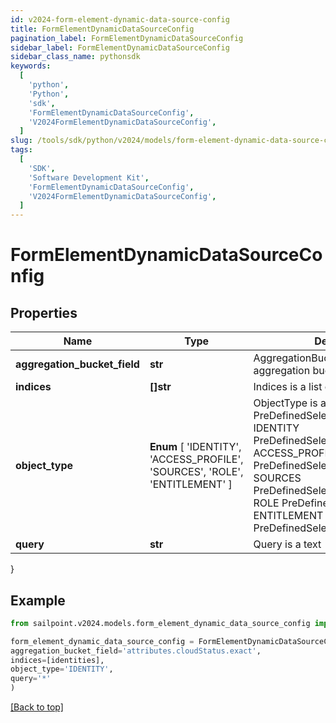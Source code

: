 ```yaml
---
id: v2024-form-element-dynamic-data-source-config
title: FormElementDynamicDataSourceConfig
pagination_label: FormElementDynamicDataSourceConfig
sidebar_label: FormElementDynamicDataSourceConfig
sidebar_class_name: pythonsdk
keywords:
  [
    'python',
    'Python',
    'sdk',
    'FormElementDynamicDataSourceConfig',
    'V2024FormElementDynamicDataSourceConfig',
  ]
slug: /tools/sdk/python/v2024/models/form-element-dynamic-data-source-config
tags:
  [
    'SDK',
    'Software Development Kit',
    'FormElementDynamicDataSourceConfig',
    'V2024FormElementDynamicDataSourceConfig',
  ]
---
```


# FormElementDynamicDataSourceConfig

## Properties

| Name | Type | Description | Notes |
| --- | --- | --- | --- |
| **aggregation_bucket_field** | **str** | AggregationBucketField is the aggregation bucket field name | [optional] |
| **indices** | **[]str** | Indices is a list of indices to use | [optional] |
| **object_type** | **Enum** [ 'IDENTITY', 'ACCESS_PROFILE', 'SOURCES', 'ROLE', 'ENTITLEMENT' ] | ObjectType is a PreDefinedSelectOption value IDENTITY PreDefinedSelectOptionIdentity ACCESS_PROFILE PreDefinedSelectOptionAccessProfile SOURCES PreDefinedSelectOptionSources ROLE PreDefinedSelectOptionRole ENTITLEMENT PreDefinedSelectOptionEntitlement | [optional] |
| **query** | **str** | Query is a text | [optional] |

}

## Example

```python
from sailpoint.v2024.models.form_element_dynamic_data_source_config import FormElementDynamicDataSourceConfig

form_element_dynamic_data_source_config = FormElementDynamicDataSourceConfig(
aggregation_bucket_field='attributes.cloudStatus.exact',
indices=[identities],
object_type='IDENTITY',
query='*'
)

```

[[Back to top]](#)
